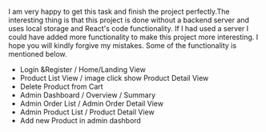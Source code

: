 
I am very happy to get this task and finish the project perfectly.The interesting thing is that this project is done without a backend server and uses local storage and React's code functionality. If I had used a server I could have added more functionality to make this project more interesting. I hope you will kindly forgive my mistakes. Some of the functionality is mentioned below. 

- Login &Register / Home/Landing View 
- Product List View / image click show Product Detail View 
- Delete Product from Cart
- Admin Dashboard / Overview / Summary 
- Admin Order List / Admin Order Detail View 
- Admin Product List / Product Detail View 
- Add new Product in admin dashbord 
